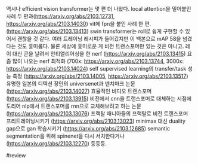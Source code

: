 역시나 efficient vision transformer는 몇 편 더 나왔다. local attention을 밀어붙인 사례 두 편과(https://arxiv.org/abs/2103.12731, https://arxiv.org/abs/2103.14030) vit에 fpn을 붙인 사례 한 편. (https://arxiv.org/abs/2103.13413) swin transformer는 roll로 쉽게 구현할 수 있어서 괜찮을 것 같다. 여러 트레이닝 레시피가 들어갔지만 이 백본으로 mAP 58을 넘겼다는 것도 흥미롭다.
물론 세상에 흥미로운 게 비전 트랜스포머만 있는 것은 아니고.
레이 대신 콘을 날려서 안티앨리어싱을 한 nerf (https://arxiv.org/abs/2103.13415)
요즘 많이 나오는 nerf 최적화 (700x: https://arxiv.org/abs/2103.13744, 3000x: https://arxiv.org/abs/2103.14024)
self supervised learning의 transfer/task 성능 측정 (https://arxiv.org/abs/2103.14005, https://arxiv.org/abs/2103.13517)
유명한 일본의 디텍션 장인의 universenet과 벤치마크 논문 (https://arxiv.org/abs/2103.14027)
효율적인 비디오 트랜스포머 (https://arxiv.org/abs/2103.13915)
비전에서 cnn을 트랜스포머로 대체하는 시점에 도리어 nlp에서 트랜스포머를 rnn으로 교체해보려고 하는 논문 (https://arxiv.org/abs/2103.13076)
프랙탈 매니아들의 프랙탈로 비전 트랜스포머 프리트레이닝시키기 (https://arxiv.org/abs/2103.13023)
minimax 대신 duality gap으로 gan 학습시키기 (https://arxiv.org/abs/2103.12685)
semantic segmentation을 위해 spinenet을 다시 서치한다거나 (https://arxiv.org/abs/2103.12270)
등등등.

#review